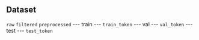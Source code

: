 ## Dataset

`raw`
`filtered`
`preprocessed` --- train
                   --- `train_token`
               --- val
                   --- `val_token`
               --- test
                   --- `test_token`
